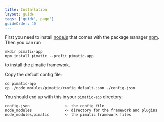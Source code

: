 ```yaml
---
title: Installation
layout: guide
tags: ['guide', page']
guideOrder: 10
---
```

First you need to install [node.js](http://nodejs.org) that comes with the package manager 
[npm](https://npmjs.org/). Then you can run

    mkdir pimatic-app
    npm install pimatic --prefix pimatic-app

to install the pimatic framework.

Copy the default config file:

    cd pimatic-app
    cp ./node_modules/pimatic/config_default.json ./config.json

You should end up with this in your `pimatic-app` directory:

	config.json                <- the config file
	node_modules               <- directory for the framework and plugins
	node_modules/pimatic       <- the pimatic framework files